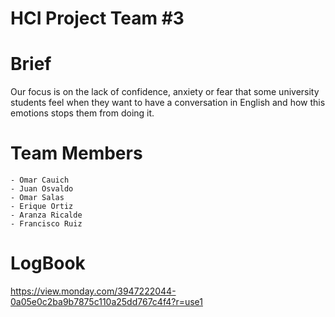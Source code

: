 # HCI Project Team #3

# Brief
Our focus is on the lack of confidence, anxiety or fear that some university students feel when they want to have a conversation in English and how this emotions stops them from doing it.

# Team Members
    - Omar Cauich
    - Juan Osvaldo
    - Omar Salas
    - Erique Ortiz
    - Aranza Ricalde
    - Francisco Ruiz

# LogBook
https://view.monday.com/3947222044-0a05e0c2ba9b7875c110a25dd767c4f4?r=use1
    